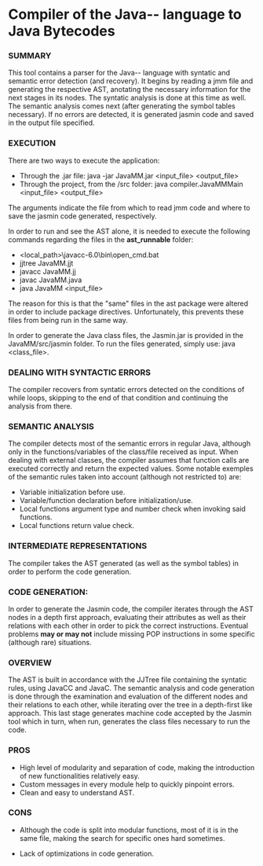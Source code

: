 # Compiler of the Java-- language to Java Bytecodes

### SUMMARY 
This tool contains a parser for the Java-- language with syntatic and semantic error detection (and recovery). It begins by reading a jmm file and generating the respective AST, anotating the necessary information for the next stages in its nodes. The syntatic analysis is done at this time as well. 
The semantic analysis comes next (after generating the symbol tables necessary). If no errors are detected, it is generated jasmin code and saved in the output file specified. 

### EXECUTION
There are two ways to execute the application:

* Through the .jar file: java -jar JavaMM.jar <input_file> <output_file>
* Through the project, from the /src folder: java compiler.JavaMMMain <input_file> <output_file>

The arguments indicate the file from which to read jmm code and where to save the jasmin code generated, respectively.

In order to run and see the AST alone, it is needed to execute the following commands regarding the files in the **ast_runnable** folder:

* <local_path>\javacc-6.0\bin\open_cmd.bat
* jjtree JavaMM.jjt
* javacc JavaMM.jj
* javac JavaMM.java
* java JavaMM <input_file>

The reason for this is that the "same" files in the ast package were altered in order to include package directives. Unfortunately, this prevents these files from being run in the same way.

In order to generate the Java class files, the Jasmin.jar is provided in the JavaMM/src/jasmin folder. To run the files generated, simply use: java <class_file>.

### DEALING WITH SYNTACTIC ERRORS
The compiler recovers from syntatic errors detected on the conditions of while loops, skipping to the end of that condition and continuing the analysis from there.

### SEMANTIC ANALYSIS
The compiler detects most of the semantic errors in regular Java, although only in the functions/variables of the class/file received as input. When dealing with external classes, the compiler assumes that function calls are executed correctly and return the expected values. 
Some notable exemples of the semantic rules taken into account (although not restricted to) are:

* Variable initialization before use.
* Variable/function declaration before initialization/use.
* Local functions argument type and number check when invoking said functions.
* Local functions return value check.

### INTERMEDIATE REPRESENTATIONS
The compiler takes the AST generated (as well as the symbol tables) in order to perform the code generation.

### CODE GENERATION: 
In order to generate the Jasmin code, the compiler iterates through the AST nodes in a depth first approach, evaluating their attributes as well as their relations with each other in order to pick the correct instructions. Eventual problems **may or may not** include missing POP instructions in some specific (although rare) situations.

### OVERVIEW

The AST is built in accordance with the JJTree file containing the syntatic rules, using JavaCC and JavaC.
The semantic analysis and code generation is done through the examination and evaluation of the different nodes and their relations to each other, while iterating over the tree in a depth-first like approach.
This last stage generates machine code accepted by the Jasmin tool which in turn, when run, generates the class files necessary to run the code.

### PROS

* High level of modularity and separation of code, making the introduction of new functionalities relatively easy.
* Custom messages in every module help to quickly pinpoint errors.
* Clean and easy to understand AST. 

### CONS

* Although the code is split into modular functions, most of it is in the same file, making the search for specific ones hard sometimes.

* Lack of optimizations in code generation.
